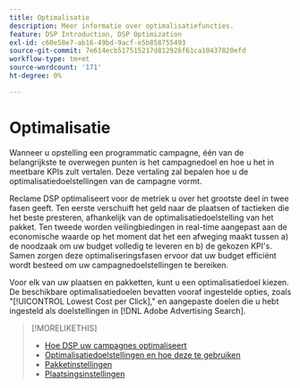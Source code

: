 ```yaml
---
title: Optimalisatie
description: Meer informatie over optimalisatiefuncties.
feature: DSP Introduction, DSP Optimization
exl-id: c60e58e7-ab16-49bd-9acf-e5b858755493
source-git-commit: 7e614ecb517515217d812926f61ca10437820efd
workflow-type: tm+mt
source-wordcount: '171'
ht-degree: 0%

---
```


# Optimalisatie

Wanneer u opstelling een programmatic campagne, één van de belangrijkste te overwegen punten is het campagnedoel en hoe u het in meetbare KPIs zult vertalen. Deze vertaling zal bepalen hoe u de optimalisatiedoelstellingen van de campagne vormt.

Reclame DSP optimaliseert voor de metriek u over het grootste deel in twee fasen geeft. Ten eerste verschuift het geld naar de plaatsen of tactieken die het beste presteren, afhankelijk van de optimalisatiedoelstelling van het pakket. Ten tweede worden veilingbiedingen in real-time aangepast aan de economische waarde op het moment dat het een afweging maakt tussen a) de noodzaak om uw budget volledig te leveren en b) de gekozen KPI&#39;s. Samen zorgen deze optimaliseringsfasen ervoor dat uw budget efficiënt wordt besteed om uw campagnedoelstellingen te bereiken.

Voor elk van uw plaatsen en pakketten, kunt u een optimalisatiedoel kiezen. De beschikbare optimalisatiedoelen bevatten vooraf ingestelde opties, zoals &quot;[!UICONTROL Lowest Cost per Click],&quot; en aangepaste doelen die u hebt ingesteld als doelstellingen in [!DNL Adobe Advertising Search].

>[!MORELIKETHIS]
>
> * [Hoe DSP uw campagnes optimaliseert](/help/dsp/optimization/optimization-how-dsp-optimizes-campaigns.md)
>* [Optimalisatiedoelstellingen en hoe deze te gebruiken](/help/dsp/optimization/optimization-goals.md)
>* [Pakketinstellingen](/help/dsp/campaign-management/packages/package-settings.md)
>* [Plaatsingsinstellingen](/help/dsp/campaign-management/placements/placement-settings.md)

